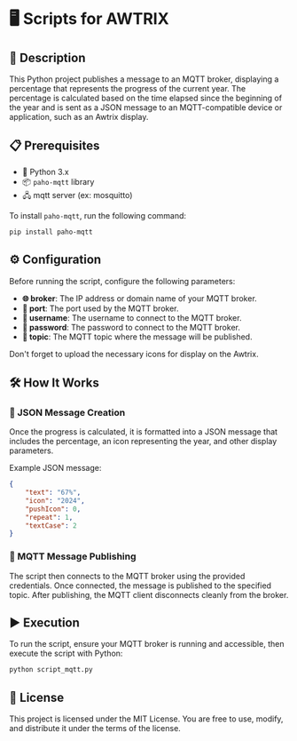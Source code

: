 # 🖥️ Scripts for AWTRIX

## 📝 Description

This Python project publishes a message to an MQTT broker, displaying a percentage that represents the progress of the current year. The percentage is calculated based on the time elapsed since the beginning of the year and is sent as a JSON message to an MQTT-compatible device or application, such as an Awtrix display.

## 📋 Prerequisites

- 🐍 Python 3.x
- 📦 `paho-mqtt` library
- 🖧  mqtt server (ex: mosquitto)

To install `paho-mqtt`, run the following command:

```bash
pip install paho-mqtt
```

## ⚙️ Configuration

Before running the script, configure the following parameters:

- **🌐 broker**: The IP address or domain name of your MQTT broker.
- **🔌 port**: The port used by the MQTT broker.
- **👤 username**: The username to connect to the MQTT broker.
- **🔑 password**: The password to connect to the MQTT broker.
- **📡 topic**: The MQTT topic where the message will be published.

Don't forget to upload the necessary icons for display on the Awtrix.

## 🛠️ How It Works

### 🧩 JSON Message Creation

Once the progress is calculated, it is formatted into a JSON message that includes the percentage, an icon representing the year, and other display parameters.

Example JSON message:

```json
{
    "text": "67%",
    "icon": "2024",
    "pushIcon": 0,
    "repeat": 1,
    "textCase": 2
}
```

### 🚀 MQTT Message Publishing

The script then connects to the MQTT broker using the provided credentials. Once connected, the message is published to the specified topic. After publishing, the MQTT client disconnects cleanly from the broker.

## ▶️ Execution

To run the script, ensure your MQTT broker is running and accessible, then execute the script with Python:

```bash
python script_mqtt.py
```

## 📜 License

This project is licensed under the MIT License. You are free to use, modify, and distribute it under the terms of the license.
